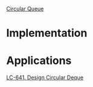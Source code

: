 ---
---

[Circular Queue](</docs/DS/Circular Queue.md>)
# Implementation



# Applications
[LC-641. Design Circular Deque](</docs/Algos Practice/Leetcode Questions/LC-641. Design Circular Deque.md>)